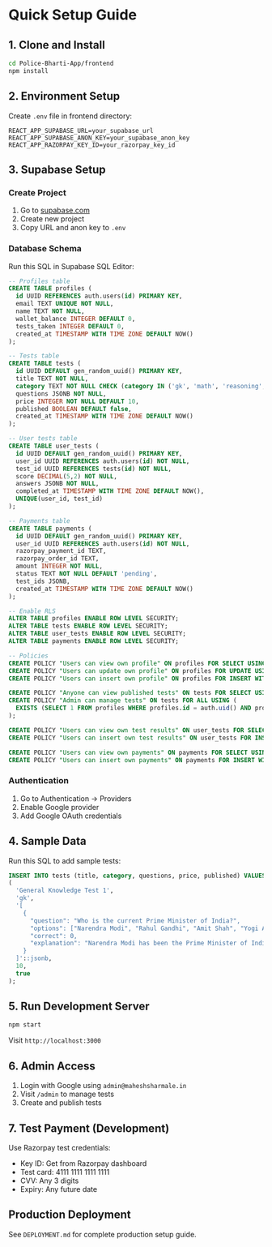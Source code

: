 # Quick Setup Guide

## 1. Clone and Install

```bash
cd Police-Bharti-App/frontend
npm install
```

## 2. Environment Setup

Create `.env` file in frontend directory:
```
REACT_APP_SUPABASE_URL=your_supabase_url
REACT_APP_SUPABASE_ANON_KEY=your_supabase_anon_key
REACT_APP_RAZORPAY_KEY_ID=your_razorpay_key_id
```

## 3. Supabase Setup

### Create Project
1. Go to [supabase.com](https://supabase.com)
2. Create new project
3. Copy URL and anon key to `.env`

### Database Schema
Run this SQL in Supabase SQL Editor:

```sql
-- Profiles table
CREATE TABLE profiles (
  id UUID REFERENCES auth.users(id) PRIMARY KEY,
  email TEXT UNIQUE NOT NULL,
  name TEXT NOT NULL,
  wallet_balance INTEGER DEFAULT 0,
  tests_taken INTEGER DEFAULT 0,
  created_at TIMESTAMP WITH TIME ZONE DEFAULT NOW()
);

-- Tests table
CREATE TABLE tests (
  id UUID DEFAULT gen_random_uuid() PRIMARY KEY,
  title TEXT NOT NULL,
  category TEXT NOT NULL CHECK (category IN ('gk', 'math', 'reasoning', 'marathi')),
  questions JSONB NOT NULL,
  price INTEGER NOT NULL DEFAULT 10,
  published BOOLEAN DEFAULT false,
  created_at TIMESTAMP WITH TIME ZONE DEFAULT NOW()
);

-- User tests table
CREATE TABLE user_tests (
  id UUID DEFAULT gen_random_uuid() PRIMARY KEY,
  user_id UUID REFERENCES auth.users(id) NOT NULL,
  test_id UUID REFERENCES tests(id) NOT NULL,
  score DECIMAL(5,2) NOT NULL,
  answers JSONB NOT NULL,
  completed_at TIMESTAMP WITH TIME ZONE DEFAULT NOW(),
  UNIQUE(user_id, test_id)
);

-- Payments table
CREATE TABLE payments (
  id UUID DEFAULT gen_random_uuid() PRIMARY KEY,
  user_id UUID REFERENCES auth.users(id) NOT NULL,
  razorpay_payment_id TEXT,
  razorpay_order_id TEXT,
  amount INTEGER NOT NULL,
  status TEXT NOT NULL DEFAULT 'pending',
  test_ids JSONB,
  created_at TIMESTAMP WITH TIME ZONE DEFAULT NOW()
);

-- Enable RLS
ALTER TABLE profiles ENABLE ROW LEVEL SECURITY;
ALTER TABLE tests ENABLE ROW LEVEL SECURITY;
ALTER TABLE user_tests ENABLE ROW LEVEL SECURITY;
ALTER TABLE payments ENABLE ROW LEVEL SECURITY;

-- Policies
CREATE POLICY "Users can view own profile" ON profiles FOR SELECT USING (auth.uid() = id);
CREATE POLICY "Users can update own profile" ON profiles FOR UPDATE USING (auth.uid() = id);
CREATE POLICY "Users can insert own profile" ON profiles FOR INSERT WITH CHECK (auth.uid() = id);

CREATE POLICY "Anyone can view published tests" ON tests FOR SELECT USING (published = true);
CREATE POLICY "Admin can manage tests" ON tests FOR ALL USING (
  EXISTS (SELECT 1 FROM profiles WHERE profiles.id = auth.uid() AND profiles.email = 'admin@maheshsharmale.in')
);

CREATE POLICY "Users can view own test results" ON user_tests FOR SELECT USING (auth.uid() = user_id);
CREATE POLICY "Users can insert own test results" ON user_tests FOR INSERT WITH CHECK (auth.uid() = user_id);

CREATE POLICY "Users can view own payments" ON payments FOR SELECT USING (auth.uid() = user_id);
CREATE POLICY "Users can insert own payments" ON payments FOR INSERT WITH CHECK (auth.uid() = user_id);
```

### Authentication
1. Go to Authentication → Providers
2. Enable Google provider
3. Add Google OAuth credentials

## 4. Sample Data

Run this SQL to add sample tests:

```sql
INSERT INTO tests (title, category, questions, price, published) VALUES
(
  'General Knowledge Test 1',
  'gk',
  '[
    {
      "question": "Who is the current Prime Minister of India?",
      "options": ["Narendra Modi", "Rahul Gandhi", "Amit Shah", "Yogi Adityanath"],
      "correct": 0,
      "explanation": "Narendra Modi has been the Prime Minister of India since 2014."
    }
  ]'::jsonb,
  10,
  true
);
```

## 5. Run Development Server

```bash
npm start
```

Visit `http://localhost:3000`

## 6. Admin Access

1. Login with Google using `admin@maheshsharmale.in`
2. Visit `/admin` to manage tests
3. Create and publish tests

## 7. Test Payment (Development)

Use Razorpay test credentials:
- Key ID: Get from Razorpay dashboard
- Test card: 4111 1111 1111 1111
- CVV: Any 3 digits
- Expiry: Any future date

## Production Deployment

See `DEPLOYMENT.md` for complete production setup guide.